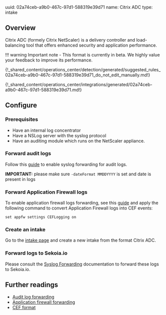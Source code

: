 uuid: 02a74ceb-a9b0-467c-97d1-588319e39d71
name: Citrix ADC
type: intake

## Overview

Citrix ADC (formely Citrix NetScaler) is a delivery controller and load-balancing tool that offers enhanced security and application performance.

!!! warning
    Important note - This format is currently in beta. We highly value your feedback to improve its performance.

{!_shared_content/operations_center/detection/generated/suggested_rules_02a74ceb-a9b0-467c-97d1-588319e39d71_do_not_edit_manually.md!}

{!_shared_content/operations_center/integrations/generated/02a74ceb-a9b0-467c-97d1-588319e39d71.md!}

## Configure

### Prerequisites

- Have an internal log concentrator
- Have a NSLog server with the syslog protocol
- Have an auditing module which runs on the NetScaler appliance.

### Forward audit logs

Follow this [guide](https://docs.netscaler.com/en-us/citrix-adc/current-release/system/audit-logging/configuring-audit-logging.html) to enable syslog forwarding for audit logs.

**IMPORTANT:** please make sure `-dateFormat MMDDYYYY` is set and date is present in logs

### Forward Application Firewall logs

To enable application firewall logs forwarding, see this [guide](https://support.citrix.com/article/CTX138973/how-to-send-application-firewall-messages-to-a-separate-syslog-server) and apply the following command to convert Application Firewall logs into CEF events:

```
set appfw settings CEFLogging on
```

### Create an intake

Go to the [intake page](https://app.sekoia.io/operations/intakes) and create a new intake from the format Citrix ADC.

### Forward logs to Sekoia.io

Please consult the [Syslog Forwarding](../../../ingestion_methods/sekoiaio_forwarder/) documentation to forward these logs to Sekoia.io.

## Further readings

- [Audit log forwarding](https://docs.netscaler.com/en-us/citrix-adc/current-release/system/audit-logging/configuring-audit-logging.html)
- [Application firewall forwarding](https://support.citrix.com/article/CTX138973/how-to-send-application-firewall-messages-to-a-separate-syslog-server)
- [CEF format](https://support.citrix.com/article/CTX136146/common-event-format-cef-logging-support-in-the-application-firewall)
